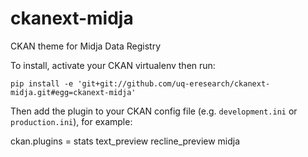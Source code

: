 ckanext-midja
=============

CKAN theme for Midja Data Registry

To install, activate your CKAN virtualenv then run:

    pip install -e 'git+git://github.com/uq-eresearch/ckanext-midja.git#egg=ckanext-midja'

Then add the plugin to your CKAN config file (e.g. `development.ini` or
`production.ini`), for example:

  ckan.plugins = stats text_preview recline_preview midja